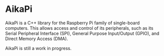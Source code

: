 # AikaPi

AikaPi is a C++ library for the Raspberry Pi family of single-board computers. This allows access and control of its peripherals, such as its Serial Peripheral Interface (SPI), General Purpose Input/Output (GPIO), and Direct Memory Access (DMA).

AikaPi is still a work in progress.
